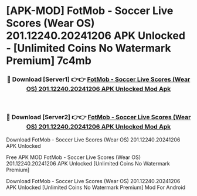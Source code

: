 # [APK-MOD] FotMob - Soccer Live Scores (Wear OS) 201.12240.20241206 APK Unlocked - [Unlimited Coins No Watermark Premium] 7c4mb



<div align="center">
<h3>🔴 Download [Server1] 👉👉 <a href="https://momento.my/?title=FotMob_-_Soccer_Live_Scores_(Wear_OS)_201.12240.20241206_APK_Unlocked">FotMob - Soccer Live Scores (Wear OS) 201.12240.20241206 APK Unlocked Mod Apk</a></h3><br>

<h3>🔴 Download [Server2] 👉👉 <a href="https://momento.my/?title=FotMob_-_Soccer_Live_Scores_(Wear_OS)_201.12240.20241206_APK_Unlocked">FotMob - Soccer Live Scores (Wear OS) 201.12240.20241206 APK Unlocked Mod Apk</a></h3>
</div>



Download FotMob - Soccer Live Scores (Wear OS) 201.12240.20241206 APK Unlocked 

Free APK MOD FotMob - Soccer Live Scores (Wear OS) 201.12240.20241206 APK Unlocked [Unlimited Coins No Watermark Premium]

Download FotMob - Soccer Live Scores (Wear OS) 201.12240.20241206 APK Unlocked [Unlimited Coins No Watermark Premium] Mod For Android
